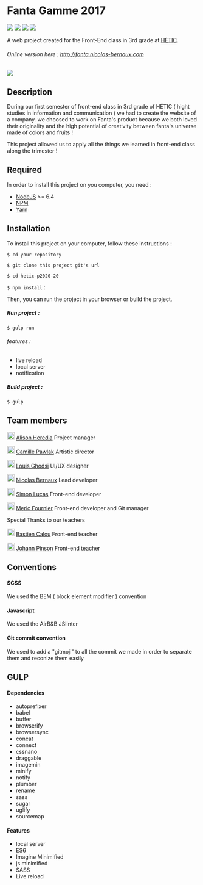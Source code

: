 # Fanta Gamme 2017 


![](https://camo.githubusercontent.com/60dcf2177b53824e7912a6adfb3ff5e318d14ae4/68747470733a2f2f6261646765732e66726170736f66742e636f6d2f6f732f76312f6f70656e2d736f757263652e706e673f763d313033) ![](https://camo.githubusercontent.com/3b6539ac63635dcdd5579173803e560aadb0c094/68747470733a2f2f6261646765732e66726170736f66742e636f6d2f6f732f6d69742f6d69742e706e673f763d313033) ![](https://camo.githubusercontent.com/a47a8f66fe9b2e73f4e364ac938060c825dc66fb/68747470733a2f2f73656d6170686f72656170702e636f6d2f6170692f76312f70726f6a656374732f64346363613530362d393962652d343464322d623139652d3137366633366563386366312f3132383530352f62616467652e737667) ![](https://camo.githubusercontent.com/123776cca313b65f8d7acef63c681c86012d7fc6/68747470733a2f2f64617669642d646d2e6f72672f626f656e6e656d616e6e2f6261646765732e737667) 

A web project created for the Front-End class in 3rd grade at [HÉTIC](http://www.hetic.net/ "HÉTIC").



###### Online version here : http://fanta.nicolas-bernaux.com 



![](http://www.promotional-gifts.com/wp-content/uploads/2017/03/fanta-twisted-bottle-title.jpg)

##  Description

During our first semester of front-end class in 3rd grade of HÉTIC ( hight studies in information and communication ) we had to create the website of a company. we choosed to work on Fanta's product because we both loved their originality and the high potential of creativity between fanta's universe made of colors and fruits ! 

This project allowed us to apply all the things we learned in front-end class along the trimester ! 


##  Required


In order to install this project on you computer, you need : 
- [NodeJS](https://nodejs.org/en/ "NodeJS") >= 6.4  
- [NPM](https://www.npmjs.com/ "NPM")
- [Yarn ](https://yarnpkg.com/lang/en/ "Yarn ")

##   Installation

To install this project on your computer,  follow these instructions : 

`$ cd your repository`

`$ git clone this project git's url`

`$ cd hetic-p2020-20`

`$ npm install` :

Then, you can run the project in your browser or build the project.

#####  Run project : 
`$ gulp run`

###### features :
- live reload
- local server
- notification

#####  Build project : 
`$ gulp`




##   Team members 

<img src="http://twemoji.maxcdn.com/36x36/1f46e.png" width="20" height="20">  [Alison Heredia](http://github.com/cerise24) Project manager

<img src="http://twemoji.maxcdn.com/36x36/1f3a8.png" width="20" height="20">  [Camille Pawlak](http://github.com/PawlakCamille) Artistic director

<img src="http://twemoji.maxcdn.com/36x36/1f3a8.png" width="20" height="20"> [Louis Ghodsi]() UI/UX designer

<img src="http://twemoji.maxcdn.com/36x36/1f4bb.png" width="20" height="20">  [Nicolas Bernaux]() Lead developer

<img src="http://twemoji.maxcdn.com/36x36/1f4bb.png" width="20" height="20">   [Simon Lucas](http://github.com/Reelwens) Front-end developer 

<img src="http://twemoji.maxcdn.com/36x36/1f4bb.png" width="20" height="20">  [Meric Fournier](http://github.com/MericFournier) Front-end developer and Git manager


Special Thanks to our teachers 

<img src="http://twemoji.maxcdn.com/36x36/1f451.png" width="20" height="20"> [Bastien Calou](https://github.com/bcalou) Front-end teacher

<img src="http://twemoji.maxcdn.com/36x36/1f451.png" width="20" height="20"> [Johann Pinson](https://github.com/johannpinson) Front-end teacher

##  Conventions

#### SCSS

We used the BEM ( block element modifier ) convention

#### Javascript

We used the AirB&B JSlinter 

#### Git commit convention

We used to add a "gitmoji" to all the commit we made in order to separate them and reconize them easily 

##   GULP

#### Dependencies

- autoprefixer
- babel
- buffer
- browserify
- browsersync
- concat
- connect
- cssnano
- draggable
- imagemin
- minify
- notify
- plumber
- rename
- sass
- sugar
- uglify
- sourcemap

#### Features

- local server
- ES6
- Imagine Minimified
- js minimified
- SASS
- Live reload



